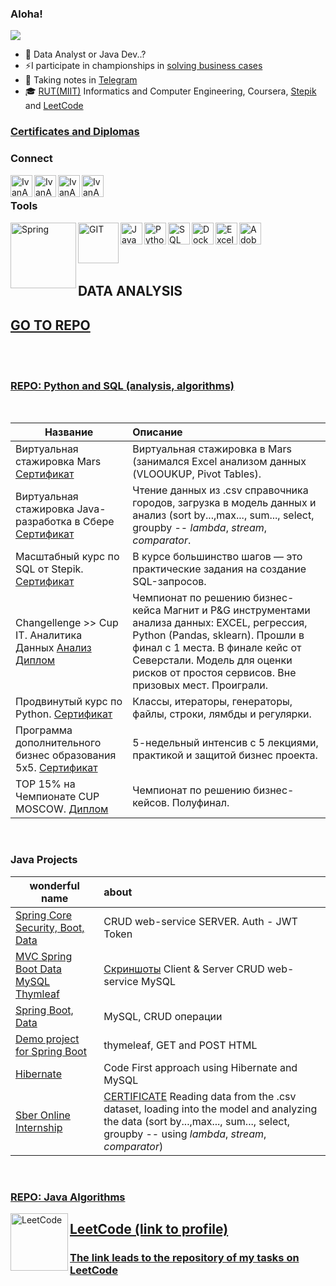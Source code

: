 ### Aloha! 

![](https://komarev.com/ghpvc/?username=IvanAnvi)

- 💪 Data Analyst or Java Dev..?
- ⚡I participate in championships in [solving business cases](https://github.com/IvanAnvi/wastepaper)
- 📝 Taking notes in [Telegram](https://t.me/notes_inlae)
- 🎓 [RUT(MIIT)](https://www.miit.ru/en) Informatics and Computer Engineering, Coursera, [Stepik](https://stepik.org/users/369769667?auth=registration) and [LeetCode](https://leetcode.com/inlae) 

### [Certificates and Diplomas](https://github.com/IvanAnvi/wastepaper)


### Connect


[<img align="left" alt="IvanAnvi | Instagram" width="35px" src="https://cdn-icons-png.flaticon.com/512/2111/2111463.png" />][instagram]
[<img align="left" alt="IvanAnvi | VK" width="35px" src="https://pngicon.ru/file/uploads/vk.png" />][vk]
[<img align="left" alt="IvanAnvi | TG" width="35px" src="https://mskc.pro/wp-content/uploads/Telegram.svg" />][TG]
[<img align="left" alt="IvanAnvi | GM" width="35px" src="https://cdn-icons-png.flaticon.com/512/281/281769.png" />][GM]

<br />

### Tools

<img align="left" alt="Spring" width="105px" src="https://upload.wikimedia.org/wikipedia/commons/thumb/4/44/Spring_Framework_Logo_2018.svg/1280px-Spring_Framework_Logo_2018.svg.png" />
<img align="left" alt="GIT" width="65px" src="https://upload.wikimedia.org/wikipedia/commons/thumb/6/62/Git-logo-orange.svg/1920px-Git-logo-orange.svg.png" />
<img align="left" alt="Java" width="35px" src="https://upload.wikimedia.org/wikipedia/ru/thumb/3/39/Java_logo.svg/43px-Java_logo.svg.png" />
<img align="left" alt="Python" width="35px" src="https://cdn-icons-png.flaticon.com/512/5968/5968350.png" />
<img align="left" alt="SQL" width="35px" src="https://cdn-icons-png.flaticon.com/512/337/337953.png" />
<img align="left" alt="Docker" width="35px" src="https://cdn-icons-png.flaticon.com/512/5969/5969059.png" />
<img align="left" alt="Excel" width="35px" src="https://cdn-icons-png.flaticon.com/512/732/732220.png" />
<img align="left" alt="AdobeIllustrator" width="35px" src="https://cdn-icons-png.flaticon.com/512/5968/5968472.png" />

<br />
<br />
<br />
<br />

## DATA ANALYSIS 
## [GO TO REPO](https://github.com/INLAE/mat_stat)

<br />
<br />

### [REPO: Python and SQL (analysis, algorithms)](https://github.com/Asterlok/python_flow/blob/main/README.md)
<br />



| **Название** | **Описание** |
| -------------------- | :--------------------- |
| Виртуальная стажировка Mars [Сертификат](https://github.com/INLAE/wastepaper/blob/main/data_analysis_intern.pdf)| Виртуальная стажировка в Mars (занимался Excel анализом данных (VLOOUKUP, Pivot Tables).
| Виртуальная стажировка Java-разработка в Сбере [Сертификат](https://github.com/INLAE/wastepaper/blob/main/virtualInternSber.pdf)| Чтение данных из .csv справочника городов, загрузка в модель данных и анализ (sort by...,max..., sum..., select, groupby -- *lambda*, *stream*, *comparator*.
| Масштабный курс по SQL от Stepik. [Сертификат](https://github.com/Asterlok/wastepaper/blob/main/SQL_Stepik.pdf)|В курсе большинство шагов — это практические задания на создание SQL-запросов.
|Changellenge >> Cup IT. Аналитика Данных [Анализ](https://github.com/Asterlok/cross_sales_analysis) [Диплом](https://github.com/IvanAnvi/wastepaper/blob/main/7.%20Cup%20IT%202022%20FINAL.pdf)|Чемпионат по решению бизнес-кейса Магнит и P&G инструментами анализа данных: EXCEL, регрессия, Python (Pandas, sklearn). Прошли в финал с 1 места. В финале кейс от Северстали. Модель для оценки рисков от простоя сервисов. Вне призовых мест. Проиграли.
| Продвинутый курс по Python. [Сертификат](https://github.com/IvanAnvi/wastepaper/blob/main/1.%20Python%20Stepik.pdf)|Классы, итераторы, генераторы, файлы, строки, лямбды и регулярки.
| Программа дополнительного бизнес образования 5x5. [Сертификат](https://github.com/IvanAnvi/wastepaper/blob/main/5.BusinessEdu%205x5.jpg)|5-недельный интенсив с 5 лекциями, практикой и защитой бизнес проекта.
| TOP 15% на Чемпионате CUP MOSCOW. [Диплом](https://github.com/IvanAnvi/wastepaper/blob/main/6.%20Cup%20Moscow%202021.pdf)|Чемпионат по решению бизнес-кейсов. Полуфинал.


<br />


### Java Projects

| **wonderful name** | **about** |
| -------------------- | :--------------------- |
| [Spring Core Security, Boot, Data](https://github.com/INLAE/moe_kino)|CRUD web-service SERVER. Auth - JWT Token|
| [MVC Spring Boot Data MySQL Thymleaf](https://github.com/INLAE/Spring-education/tree/master/myGamesPS5/src/main/java/com/example/ps5games)|[Скриншоты](https://github.com/INLAE/Spring-education/blob/master/myGamesPS5/sreenshots/CRUD.pdf) Client & Server CRUD web-service MySQL | Facade pattern|
| [Spring Boot, Data](https://github.com/Asterlok/spring_data_practice)|MySQL, CRUD операции|
| [Demo project for Spring Boot](https://github.com/INLAE/Spring-education/tree/master/Products_Spring)|thymeleaf, GET and POST HTML|
| [Hibernate](https://github.com/INLAE/Spring-education/tree/master/CodeFirst/src/main/java)|Code First approach using Hibernate and MySQL|
| [Sber Online Internship](https://github.com/INLAE/Spring-education/tree/master/cityPerfect/src)|[CERTIFICATE](https://github.com/INLAE/Spring-education/blob/master/virtualInternSber.pdf)  Reading data from the  .csv dataset, loading into the model and analyzing the data (sort by...,max..., sum..., select, groupby -- using *lambda*, *stream*, *comparator*)|


<br />

### [REPO: Java Algorithms](https://github.com/INLAE/java_education)


<img align="left" alt="LeetCode" width="92px" src="https://upload.wikimedia.org/wikipedia/commons/thumb/a/ab/LeetCode_logo_white_no_text.svg/188px-LeetCode_logo_white_no_text.svg.png?20200120234911" />

## [LeetCode (link to profile)](https://leetcode.com/inlae/)
### [The link leads to the repository of my tasks on LeetCode](https://github.com/Asterlok/leetcode)
<br />




[instagram]: https://www.instagram.com/acidumdeoxyribonucleic/
[vk]: https://vk.com/inlae
[TG]: https://t.me/inlae
[GM]: mailto:anvi.inlae@gmail.com
